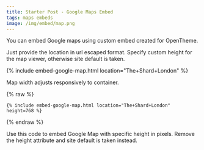 ```yaml
---
title: Starter Post - Google Maps Embed
tags: maps embeds
image: /img/embed/map.png
---
```


You can embed Google maps using custom embed created for OpenTheme. 

Just provide the location in url escaped format. Specify custom height for the map viewer, otherwise site default is taken.

{% include embed-google-map.html location="The+Shard+London" %}

Map width adjusts responsively to container.

{% raw  %}
```
{% include embed-google-map.html location="The+Shard+London" height=768 %}
```
{% endraw %}

Use this code to embed Google Map with specific height in pixels. 
Remove the height attribute and site default is taken instead.

